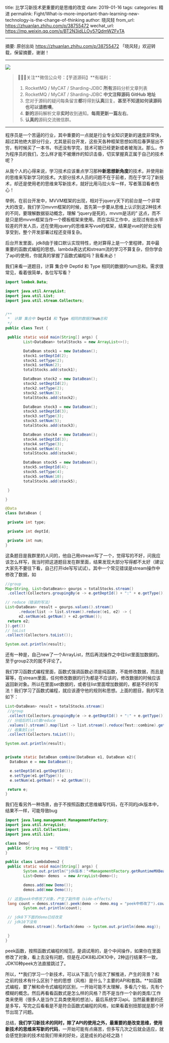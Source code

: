 title: 比学习新技术更重要的是思维的改变
date: 2019-01-16
tags:
categories: 精进
permalink: Fight/What-is-more-important-than-learning-new-technology-is-the-change-of-thinking
author: 晓风轻
from_url: https://zhuanlan.zhihu.com/p/38755472
wechat_url: https://mp.weixin.qq.com/s/BT2N3idLLOy57QdmWZFvTA

-------


摘要: 原创出处 https://zhuanlan.zhihu.com/p/38755472 「晓风轻」欢迎转载，保留摘要，谢谢！


-------

![](http://www.iocoder.cn/images/common/wechat_mp_2017_07_31.jpg)

> 🙂🙂🙂关注**微信公众号：【芋道源码】**有福利：
> 1. RocketMQ / MyCAT / Sharding-JDBC **所有**源码分析文章列表
> 2. RocketMQ / MyCAT / Sharding-JDBC **中文注释源码 GitHub 地址**
> 3. 您对于源码的疑问每条留言**都**将得到**认真**回复。**甚至不知道如何读源码也可以请教噢**。
> 4. **新的**源码解析文章**实时**收到通知。**每周更新一篇左右**。
> 5. **认真的**源码交流微信群。

-------


程序员是一个苦逼的行业，其中重要的一点就是行业专业知识更新的速度非常快，超过其他绝大部分行业，尤其是前台开发，这些天各种框架思想如雨后春笋层出不穷，有时候买了一本书，书还没有学完，技术可能已经更新或者被淘汰。那么，作为程序员的我们，怎么样才能不被爆炸的知识击昏，切实掌握真正属于自己的技术呢？

从我个人的心得来说，学习技术应该重点学习那种**新思想新角度**的技术，并使用新的思维来写新学习的技术。大部分技术人员的问题不在于前者，而在于学习了新技术，却还是使用老的思维来写新技术，就好比用马拉火车一样，写者落泪看者伤心！

举例，在前台开发中，MVVM框架的出现，相对于jquery天下的前台是一个非常大的改变，我们学习mvvm框架的时候，首先第一步要从思维上认识到这2种技术的不同，要理解数据驱动概念，理解 “jquery是死的，mvvm是活的” 这点，而不是只是把mvvm框架当作一个模板框架来使用。而在实际工作中，出现过有些水平较差的开发人员，还在使用jquery的思维来写vue的框架，结果是vue的好处没有享受到，整个开发部署过程还变得复杂。

后台开发里面，jdk8由于接口默认实现特性，绝对算得上是一个里程碑，其中最重要的函数式编程的思想。lambda表达式和stream流的学习不算复杂，但你学会了api的使用，你就真的掌握了函数式编程吗？我看未必！

我们来看一道题目，计算 集合中 DeptId 和 Type 相同的数据的num总和。需求很常见，看着很简单，各位写写看？

```java
import lombok.Data;

import java.util.ArrayList;
import java.util.List;
import java.util.stream.Collectors;


/**
 *  计算 集合中 DeptId 和 Type 相同的数据的num总和
 */
public class Test {

 public static void main(String[] args) {
		List<DataBean> totalStocks = new ArrayList<>();

		DataBean stock1 = new DataBean();
		stock1.setDeptId(2);
		stock1.setType(2);
		stock1.setNum(2);
		totalStocks.add(stock1);

		DataBean stock2 = new DataBean();
		stock2.setDeptId(2);
		stock2.setType(2);
		stock2.setNum(3);
		totalStocks.add(stock2);

		DataBean stock3 = new DataBean();
		stock3.setDeptId(3);
		stock3.setType(3);
		stock3.setNum(5);
		totalStocks.add(stock3);

		DataBean stock4 = new DataBean();
		stock4.setDeptId(3);
		stock4.setType(3);
		stock4.setNum(4);
		totalStocks.add(stock4);

		DataBean stock5 = new DataBean();
		stock5.setDeptId(4);
		stock5.setType(4);
		stock5.setNum(10);
		totalStocks.add(stock5);

 }

}

@Data
class DataBean {

 private int type;

 private int deptId;

 private int num;
}
```

这条题目是我群里的人问的，他自己用stream写了一个，觉得写的不好，问我应该怎么样写，我当时把这道题目发在群里面，结果发现大部分写得都不太好（建议大家先不要往下看，自己打开ide写写试试）。其中一个常见错误是stream操作中修改了数据，如

```java
//group
Map<String, List<DataBean>> gourps = totalStocks.stream()
 .collect(Collectors.groupingBy(e -> e.getDeptId() + ":" + e.getType()));

// reduce（错误的写法）
List<DataBean> result = gourps.values().stream()
      .reduce(list -> list.stream().reduce((e1, e2) -> {
      e2.setNum(e1.getNum() + e2.getNum());
 return e2;
}).get())
// toList
.collect(Collectors.toList());

System.out.println(result);
```

还有一种是，自己new了一个ArrayList，然后再流操作之中往list里面加数据的。至于group2次的就不评论了。

我们学习函数式编程里面，函数式强调函数必须是纯函数，不能修改数据，而且是幂等，在stream里面，任何修改数据的行为都是不应该的，修改数据的时候应该返回新对象。所以在里面set数据的，或者往list里面增加数据的，都是不好的写法！我们学习了函数式编程，就应该遵守他的规则和思想。上面的题目，我的写法如下：



```java
List<DataBean> result = totalStocks.stream()
 //group
 .collect(Collectors.groupingBy(e -> e.getDeptId() + ":" + e.getType()))
 // 分组后的list做reduce
 .values().stream().map(list -> list.stream().reduce(Test::combine).get())
 // 收集到list
 .collect(Collectors.toList());

System.out.println(result);


private static DataBean combine(DataBean e1, DataBean e2){
  DataBean e = new DataBean();

  e.setDeptId(e1.getDeptId());
  e.setType(e1.getType());
  e.setNum(e1.getNum() + e2.getNum());

 return e;
}
```

我们在看另外一种场景，由于不按照函数式思维编写代码，在不同的jdk版本中，结果不一样，可能导致bug

```java
import java.lang.management.ManagementFactory;
import java.util.ArrayList;
import java.util.Collections;
import java.util.List;

class Demo{
 public  String msg = "初始值";
}

public class LambdaDemo2 {
 public static void main(String[] args) {
        System.out.println("jdk版本："+ManagementFactory.getRuntimeMXBean().getVmVersion());
        List<Demo> demos  = new ArrayList<Demo>();

        demos.add(new Demo());
        demos.add(new Demo());

 // 这里peek中修改了对象，产生了副作用（side-effects）
 long count = demos.stream().peek(demo -> demo.msg = "peek中修改了").count();
        System.out.println(count);

 // jdk8下下面的demo已经改变
 // jdk10下没有
        demos.stream().forEach(demo -> System.out.println(demo.msg));

 }
}
```

peek函数，按照函数式编程的规范，是调试用的，是个中间操作，如果你在里面修改了对象，看上去没有问题，但是在JDK8和JDK10中，2种运行结果不一致，JDK10种peek方法直接跳过了。

所以，**我们学习一个新技术，可以从下面几个层次了解推进，产生的背景？和之前的技术有什么区别？他的思想（风格）是什么？主要的API和套路。**如函数式编程，要了解和命令式编程的区别，一开始可能不太理解，多看几个贴，先有个模糊的概念。然后再看看函数式是怎么样的风格？而不是当作一个新的类库/工作类来使用（很多人是当作工具类使用的想法）。最后系统学习api。当然最重要的还是多写，写完之后看看是不是符合函数式编程的风格，如果看着别扭那就是那个环节出现了问题。

总结，**我们学习新技术的同时，除了API的使用之外，最重要的是改变思维，使用新技术的思维来写新的代码**，一开始可能有点痛苦，但多写几次之后就会适应，就会感觉到新的技术给我们带来的好处，这是成长的必经之路！